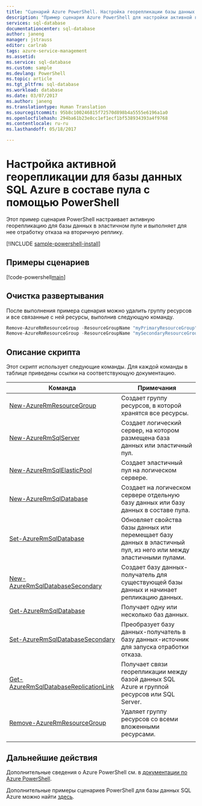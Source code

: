 ```yaml
---
title: "Сценарий Azure PowerShell. Настройка георепликации базы данных SQL в составе пула | Документация Майкрософт"
description: "Пример сценария Azure PowerShell для настройки активной георепликации для базы данных SQL Azure в составе пула с помощью PowerShell"
services: sql-database
documentationcenter: sql-database
author: janeng
manager: jstrauss
editor: carlrab
tags: azure-service-management
ms.assetid: 
ms.service: sql-database
ms.custom: sample
ms.devlang: PowerShell
ms.topic: article
ms.tgt_pltfrm: sql-database
ms.workload: database
ms.date: 03/07/2017
ms.author: janeng
ms.translationtype: Human Translation
ms.sourcegitcommit: 95b8c100246815f72570d898b4a5555e6196a1a0
ms.openlocfilehash: 294ba61b23e8cc1ef1ecf1bf538934393a4f9768
ms.contentlocale: ru-ru
ms.lasthandoff: 05/18/2017

---
```


# <a name="configure-active-geo-replication-for-a-pooled-azure-sql-database-using-powershell"></a>Настройка активной георепликации для базы данных SQL Azure в составе пула с помощью PowerShell

Этот пример сценария PowerShell настраивает активную георепликацию для базы данных в эластичном пуле и выполняет для нее отработку отказа на вторичную реплику.

[!INCLUDE [sample-powershell-install](../../../includes/sample-powershell-install-no-ssh.md)]

## <a name="sample-scripts"></a>Примеры сценариев

[!code-powershell[main](../../../powershell_scripts/sql-database/setup-geodr-and-failover-pool/setup-geodr-and-failover-pool.ps1 "Настройка активной георепликации для эластичного пула")]

## <a name="clean-up-deployment"></a>Очистка развертывания

После выполнения примера сценария можно удалить группу ресурсов и все связанные с ней ресурсы, выполнив следующую команду.

```powershell
Remove-AzureRmResourceGroup -ResourceGroupName "myPrimaryResourceGroup"
Remove-AzureRmResourceGroup -ResourceGroupName "mySecondaryResourceGroup"
```

## <a name="script-explanation"></a>Описание скрипта

Этот скрипт использует следующие команды. Для каждой команды в таблице приведены ссылки на соответствующую документацию.

| Команда | Примечания |
|---|---|
| [New-AzureRmResourceGroup](/powershell/module/azurerm.resources/new-azurermresourcegroup) | Создает группу ресурсов, в которой хранятся все ресурсы. |
| [New-AzureRmSqlServer](/powershell/module/azurerm.sql/new-azurermsqlserver) | Создает логический сервер, на котором размещена база данных или эластичный пул. |
| [New-AzureRmSqlElasticPool](/powershell/module/azurerm.sql/new-azurermsqlelasticpool) | Создает эластичный пул на логическом сервере. |
| [New-AzureRmSqlDatabase](/powershell/module/azurerm.sql/new-azurermsqldatabase) | Создает на логическом сервере отдельную базу данных или базу данных в составе пула. |
| [Set-AzureRmSqlDatabase](/powershell/module/azurerm.sql/set-azurermsqldatabase) | Обновляет свойства базы данных или перемещает базу данных в эластичный пул, из него или между эластичными пулами. |
| [New-AzureRmSqlDatabaseSecondary](/powershell/module/azurerm.sql/new-azurermsqldatabasesecondary)| Создает базу данных-получатель для существующей базы данных и начинает репликацию данных. |
| [Get-AzureRmSqlDatabase](/powershell/module/azurerm.sql/get-azurermsqldatabase)| Получает одну или несколько баз данных. |
| [Set-AzureRmSqlDatabaseSecondary](/powershell/module/azurerm.sql/set-azurermsqldatabasesecondary)| Преобразует базу данных-получатель в базу данных-источник для запуска отработки отказа.|
| [Get-AzureRmSqlDatabaseReplicationLink](/powershell/module/azurerm.sql/get-azurermsqldatabasereplicationlink) | Получает связи георепликации между базой данных SQL Azure и группой ресурсов или SQL Server. |
| [Remove-AzureRmResourceGroup](/powershell/module/azurerm.resources/remove-azurermresourcegroup) | Удаляет группу ресурсов со всеми вложенными ресурсами. |
|||

## <a name="next-steps"></a>Дальнейшие действия

Дополнительные сведения о Azure PowerShell см. в [документации по Azure PowerShell](/powershell/azure/overview).

Дополнительные примеры сценариев PowerShell для базы данных SQL Azure можно найти [здесь](../sql-database-powershell-samples.md).

